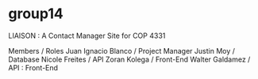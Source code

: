 # group14

LIAISON : A Contact Manager Site for COP 4331

Members / Roles
Juan Ignacio Blanco / Project Manager
Justin Moy / Database
Nicole Freites / API
Zoran Kolega / Front-End
Walter Galdamez / API : Front-End
